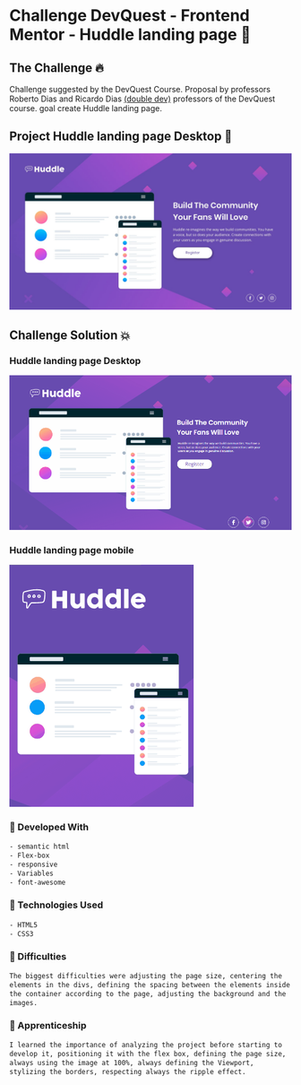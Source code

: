 # Challenge DevQuest - Frontend Mentor - Huddle landing page  🚀

## The Challenge 🔥

Challenge suggested by the DevQuest Course. Proposal by professors Roberto Dias and Ricardo Dias [(double dev)](https://www.instagram.com/devemdobro/) professors of the DevQuest course. goal create Huddle landing page.

## Project Huddle landing page Desktop 📁

 [<img src="/src/design/desktop-design.jpg" alt="huddle">](https://www.frontendmentor.io/challenges/huddle-landing-page-with-a-single-introductory-section-B_2Wvxgi0)

 ## Challenge Solution 💥

 ### Huddle landing page Desktop

 [<img src="/src/images/huddle.gif">](https://www.frontendmentor.io/challenges/huddle-landing-page-with-a-single-introductory-section-B_2Wvxgi0)

 ### Huddle landing page mobile

 [<img src="/src/images/huddle-moble.gif" alt="huddle">](https://www.frontendmentor.io/challenges/huddle-landing-page-with-a-single-introductory-section-B_2Wvxgi0)

### 📌 Developed With

````
- semantic html
- Flex-box
- responsive
- Variables
- font-awesome
````

### 📌 Technologies Used

````
- HTML5
- CSS3
````

 ###  🎯 Difficulties
 ````
 The biggest difficulties were adjusting the page size, centering the elements in the divs, defining the spacing between the elements inside the container according to the page, adjusting the background and the images.

 ````
 ### :bookmark: Apprenticeship
 ````
I learned the importance of analyzing the project before starting to develop it, positioning it with the flex box, defining the page size, always using the image at 100%, always defining the Viewport, stylizing the borders, respecting always the ripple effect.
 ````
